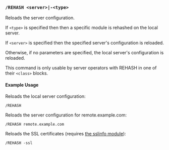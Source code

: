 <!-- This file contains a page fragment. Any changes will affect all pages that include it. -->

### `/REHASH <server>|-<type>`

Reloads the server configuration.

If `<type>` is specified then then a specific module is rehashed on the local server.

If `<server>` is specified then the specified server's configuration is reloaded.

Otherwise, if no parameters are specified, the local server's configuration is reloaded.

This command is only usable by server operators with REHASH in one of their `<class>` blocks.

#### Example Usage

Reloads the local server configuration:

```plaintext
/REHASH
```

Reloads the server configuration for remote.example.com:

```plaintext
/REHASH remote.example.com
```

Reloads the SSL certificates (requires [the sslinfo module](/3/modules/sslinfo)):

```plaintext
/REHASH -ssl
```
